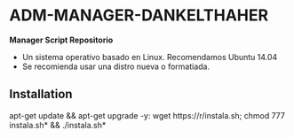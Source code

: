 ﻿# ADM-MANAGER-DANKELTHAHER

**Manager Script Repositorio**

* Un sistema operativo basado en Linux. Recomendamos Ubuntu 14.04
* Se recomienda usar una distro nueva o formatiada.

## Installation

apt-get update && apt-get upgrade -y: wget https://r/instala.sh; chmod 777 instala.sh* && ./instala.sh*
